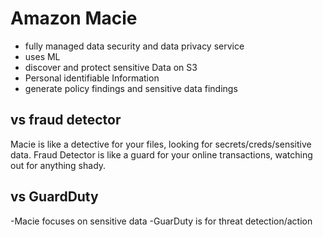# Amazon Macie
- fully managed data security and data privacy service
- uses ML
- discover and protect sensitive Data on S3
- Personal identifiable Information
- generate policy findings and sensitive data findings

## vs fraud detector
Macie is like a detective for your files, looking for secrets/creds/sensitive data.
Fraud Detector is like a guard for your online transactions, watching out for anything shady.
## vs GuardDuty
-Macie focuses on sensitive data
-GuarDuty is for threat detection/action